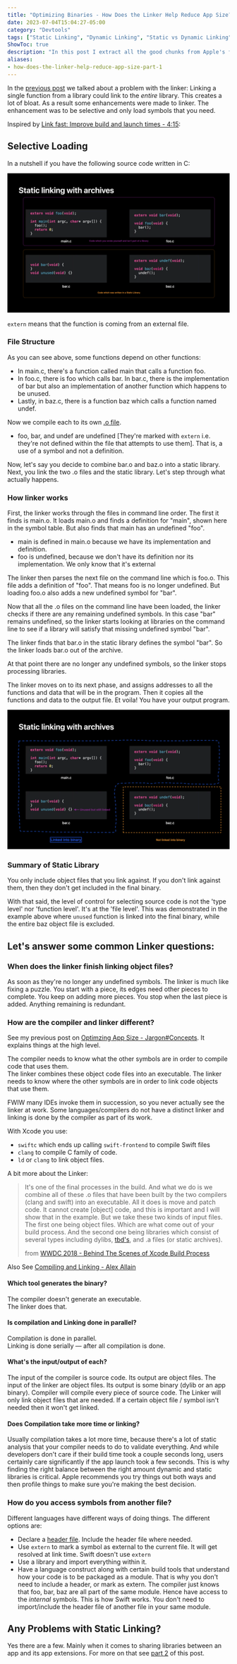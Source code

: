 ```yaml
---
title: "Optimizing Binaries - How Does the Linker Help Reduce App Size? What are the different types of linking - Part One"
date: 2023-07-04T15:04:27-05:00
category: "Devtools"
tags: ["Static Linking", "Dynamic Linking", "Static vs Dynamic Linking", ld, dyld, App Size]
ShowToc: true
description: "In this post I extract all the good chunks from Apple's fantastic session on linker and how it does things to reduce app size. I also discuss some of the difference between Compiler and Linker" 
aliases:
- how-does-the-linker-help-reduce-app-size-part-1
---
```


In the [previous post](https://mfaani.com/posts/devtools/optimizing-app-size/jargon/#a-big-final-program) we talked about a problem with the linker: Linking a single function from a library could link to the _entire_ library. This creates a lot of bloat. 
As a result some enhancements were made to linker. The enhancement was to be selective and only load symbols that you need.

Inspired by [Link fast: Improve build and launch times - 4:15](https://developer.apple.com/videos/play/wwdc2022/110362/?time=255):

## Selective Loading

In a nutshell if you have the following source code written in C:

!["images/Static Linking"](images/static-linking-example.png)

`extern` means that the function is coming from an external file.

### File Structure

As you can see above, some functions depend on other functions: 

- In main.c, there's a function called main that calls a function foo. 
- In foo.c, there is foo which calls bar. In bar.c, there is the implementation of bar but also an implementation of another function which happens to be unused. 
- Lastly, in baz.c, there is a function baz which calls a function named undef. 

Now we compile each to its own [.o file](https://mfaani.com/posts/devtools/optimizing-app-size/jargon/#files). 

- foo, bar, and undef are undefined [They're marked with `extern` i.e. they're not defined within the file that attempts to use them]. That is, a use of a symbol and not a definition. 

Now, let's say you decide to combine bar.o and baz.o into a static library. Next, you link the two .o files and the static library. Let's step through what actually happens.

### How linker works
First, the linker works through the files in command line order. The first it finds is main.o. It loads main.o and finds a definition for "main", shown here in the symbol table. But also finds that main has an undefined "foo". 

- main is defined in main.o because we have its implementation and definition. 
- foo is undefined, because we don't have its definition nor its implementation. We only know that it's external

The linker then parses the next file on the command line which is foo.o. This file adds a definition of "foo". That means foo is no longer undefined. But loading foo.o also adds a new undefined symbol for "bar". 

Now that all the .o files on the command line have been loaded, the linker checks if there are any remaining undefined symbols. In this case "bar" remains undefined, so the linker starts looking at libraries on the command line to see if a library will satisfy that missing undefined symbol "bar". 

The linker finds that bar.o in the static library defines the symbol "bar". So the linker loads bar.o out of the archive. 

At that point there are no longer any undefined symbols, so the linker stops processing libraries. 

The linker moves on to its next phase, and assigns addresses to all the functions and data that will be in the program. Then it copies all the functions and data to the output file. Et voila! You have your output program.

!["images/Static Linking"](images/static-linking-example-linked-object-files.png "The object files within the blue container are linked. The function named 'unused' is also linked. It's because its containing object file was needed because of the bar function")

### Summary of Static Library

You only include object files that you link against. If you don't link against them, then they don't get included in the final binary.

With that said, the level of control for selecting source code is not the 'type level' nor 'function level'. It's at the 'file level'. This was demonstrated in the example above where `unused` function is linked into the final binary, while the entire baz object file is excluded.
## Let's answer some common Linker questions:

### When does the linker finish linking object files?
As soon as they're no longer any undefined symbols. The linker is much like fixing a puzzle. You start with a piece, its edges need other pieces to complete. You keep on adding more pieces. You stop when the last piece is added. Anything remaining is redundant.

### How are the compiler and linker different? 
See my previous post on [Optimzing App Size - Jargon#Concepts](http://mfaani.com/posts/devtools/optimizing-app-size/jargon/#concepts). It explains things at the high level.  

The compiler needs to know what the other symbols are in order to compile code that uses them.  
The linker combines these object code files into an executable. The linker needs to know where the other symbols are in order to link code objects that use them.

FWIW many IDEs invoke them in succession, so you never actually see the linker at work. Some languages/compilers do not have a distinct linker and linking is done by the compiler as part of its work. 

With Xcode you use:
 - `swiftc` which ends up calling `swift-frontend` to compile Swift files
 - `clang` to compile C family of code. 
 - `ld` or `clang` to link object files. 

A bit more about the Linker:
> It's one of the final processes in the build. And what we do is we combine all of these .o files that have been built by the two compilers (clang and swift) into an executable.
> All it does is move and patch code. It cannot create [object] code, and this is important and I will show that in the example. 
> But we take these two kinds of input files. The first one being object files. Which are what come out of your build process. And the second one being libraries which consist of several types including dylibs, [tbd's](https://developer.apple.com/videos/play/wwdc2018/415/?time=2858), and .a files (or static archives).
>
> from [WWDC 2018 - Behind The Scenes of Xcode Build Process](https://developer.apple.com/videos/play/wwdc2018/415/?time=2673)

Also See [Compiling and Linking - Alex Allain](https://www.cprogramming.com/compilingandlinking.html)
#### Which tool generates the binary?
The compiler doesn't generate an executable.  
The linker does that. 

#### Is compilation and Linking done in parallel? 
Compilation is done in parallel.  
Linking is done serially — after all compilation is done. 

#### What's the input/output of each?
The input of the compiler is source code. Its output are object files.
The input of the linker are object files. Its output is some binary (dylib or an app binary).
Compiler will compile every piece of source code. 
The Linker will only link object files that are needed. If a certain object file / symbol isn't needed then it won't get linked. 

#### Does Compilation take more time or linking?
Usually compilation takes a lot more time, because there's a lot of static analysis that your compiler needs to do to validate everything. And while developers don't care if their build time took a couple seconds long,  users certainly care significantly if the app launch took a few seconds. This is why finding the right balance between the right amount dynamic and static libraries is critical. Apple recommends you try things out both ways and then profile things to make sure you're making the best decision. 

### How do you access symbols from another file?
Different languages have different ways of doing things. The different options are:

- Declare a [header file](https://mfaani.com/posts/devtools/optimizing-app-size/jargon/#files). Include the header file where needed.
- Use `extern` to mark a symbol as external to the current file. It will get resolved at link time. Swift doesn't use `extern`
- Use a library and import everything within it.
- Have a language construct along with certain build tools that understand how your code is to be packaged as a module. That is why you don't need to include a header, or mark as extern. The compiler just knows that foo, bar, baz are all part of the same module. Hence have access to the _internal_ symbols. This is how Swift works. You don't need to import/include the header file of another file in your same module. 

## Any Problems with Static Linking? 

Yes there are a few. Mainly when it comes to sharing libraries between an app and its app extensions. For more on that see [part 2](https://mfaani.com/posts/devtools/optimizing-app-size/how-does-the-linker-help-reduce-app-size-part-2/) of this post. 
